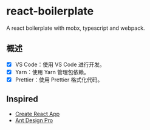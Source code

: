# react-boilerplate

A react boilerplate with mobx, typescript and webpack.

## 概述

- [x] VS Code：使用 VS Code 进行开发。
- [x] Yarn：使用 Yarn 管理包依赖。
- [x] Prettier：使用 Prettier 格式化代码。

## Inspired

- [Create React App](https://github.com/facebook/create-react-app/)
- [Ant Design Pro](https://github.com/ant-design/ant-design-pro/)